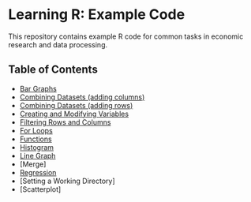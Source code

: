 # Learning R: Example Code

This repository contains example R code for common tasks in economic research and data processing.  

## Table of Contents
- [Bar Graphs](bar_graph.R)
- [Combining Datasets (adding columns)](combining%20datasets%20--%20adding%20columns.R)
- [Combining Datasets (adding rows)](combining%20datasets%20--%20adding%20rows.R)
- [Creating and Modifying Variables](#folder-structure)
- [Filtering Rows and Columns](filter_rows_columns.R)
- [For Loops](#additional-resources)
- [Functions](#contributing)
- [Histogram](#license)
- [Line Graph](#contact)
- [Merge]
- [Regression](regression.R)
- [Setting a Working Directory]
- [Scatterplot]
